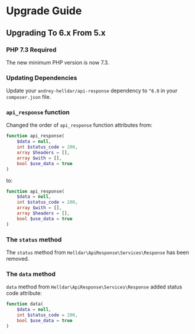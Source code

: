 # Upgrade Guide

## Upgrading To 6.x From 5.x

### PHP 7.3 Required

The new minimum PHP version is now 7.3.

### Updating Dependencies

Update your `andrey-helldar/api-response` dependency to `^6.0` in your `composer.json` file.


### `api_response` function

Changed the order of `api_response` function attributes from:
```php
function api_response(                      
    $data = null,
    int $status_code = 200,
    array $headers = [],
    array $with = [],
    bool $use_data = true
)
```

to:
```php
function api_response(
    $data = null,
    int $status_code = 200,
    array $with = [],
    array $headers = [],
    bool $use_data = true
)
```

### The `status` method

The `status` method from `Helldar\ApiResponse\Services\Response` has been removed.


### The `data` method

`data` method from `Helldar\ApiResponse\Services\Response` added status code attribute:
```php
function data(
    $data = null,
    int $status_code = 200,
    bool $use_data = true
)
```
